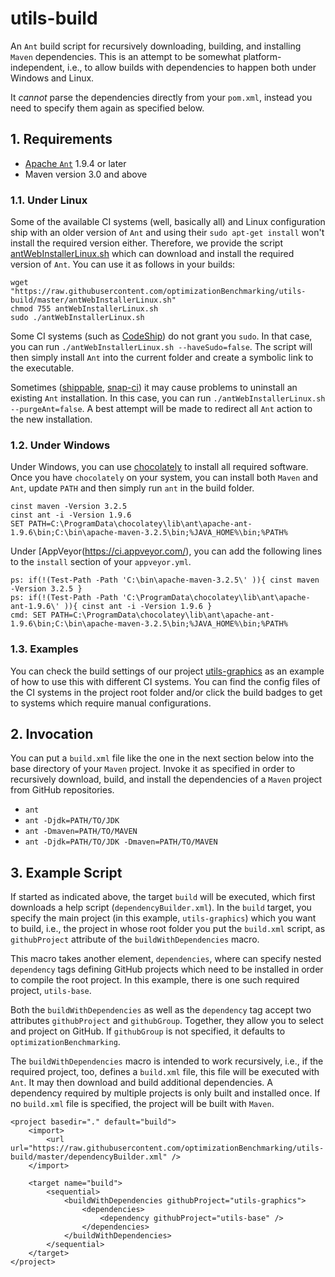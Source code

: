 # utils-build

An `Ant` build script for recursively downloading, building, and installing `Maven` dependencies. This is an attempt to be somewhat platform-independent, i.e., to allow builds with dependencies to happen both under Windows and Linux.

It *cannot* parse the dependencies directly from your `pom.xml`, instead you need to specify them again as specified below. 

## 1. Requirements

* [Apache `Ant`](http://ant.apache.org/bindownload.cgi) 1.9.4 or later
* Maven version 3.0 and above

### 1.1. Under Linux

Some of the available CI systems (well, basically all) and Linux configuration ship with an older version of `Ant` and using their `sudo apt-get install` won't install the required version either. Therefore, we provide the script [antWebInstallerLinux.sh](https://raw.githubusercontent.com/optimizationBenchmarking/utils-build/master/antWebInstallerLinux.sh) which can download and install the required version of `Ant`. You can use it as follows in your builds:

```
wget "https://raw.githubusercontent.com/optimizationBenchmarking/utils-build/master/antWebInstallerLinux.sh"
chmod 755 antWebInstallerLinux.sh
sudo ./antWebInstallerLinux.sh
```

Some CI systems (such as [CodeShip](https://codeship.com/)) do not grant you `sudo`. In that case, you can run `./antWebInstallerLinux.sh --haveSudo=false`. The script will then simply install `Ant` into the current folder and create a symbolic link to the executable.

Sometimes ([shippable](https://app.shippable.com), [snap-ci](https://snap-ci.com)) it may cause problems to uninstall an existing `Ant` installation. In this case, you can run `./antWebInstallerLinux.sh --purgeAnt=false`. A best attempt will be made to redirect all `Ant` action to the new installation.

### 1.2. Under Windows

Under Windows, you can use [chocolately](https://chocolatey.org/) to install all required software. Once you have `chocolately` on your system, you can install both `Maven` and `Ant`, update `PATH` and then simply run `ant` in the build folder.

```
cinst maven -Version 3.2.5
cinst ant -i -Version 1.9.6
SET PATH=C:\ProgramData\chocolatey\lib\ant\apache-ant-1.9.6\bin;C:\bin\apache-maven-3.2.5\bin;%JAVA_HOME%\bin;%PATH%
```

Under [AppVeyor(https://ci.appveyor.com/), you can add the following lines to the `install` section of your `appveyor.yml`.

```
ps: if(!(Test-Path -Path 'C:\bin\apache-maven-3.2.5\' )){ cinst maven -Version 3.2.5 }
ps: if(!(Test-Path -Path 'C:\ProgramData\chocolatey\lib\ant\apache-ant-1.9.6\' )){ cinst ant -i -Version 1.9.6 }
cmd: SET PATH=C:\ProgramData\chocolatey\lib\ant\apache-ant-1.9.6\bin;C:\bin\apache-maven-3.2.5\bin;%JAVA_HOME%\bin;%PATH%
```
  
### 1.3. Examples

You can check the build settings of our project [utils-graphics](https://github.com/optimizationBenchmarking/utils-graphics) as an example of how to use this with different CI systems. You can find the config files of the CI systems in the project root folder and/or click the build badges to get to systems which require manual configurations.

## 2. Invocation
You can put a `build.xml` file like the one in the next section below into the base directory of your `Maven` project. Invoke it as specified in order to recursively download, build, and install the dependencies of a `Maven` project from GitHub repositories.

* `ant`
* `ant -Djdk=PATH/TO/JDK`
* `ant -Dmaven=PATH/TO/MAVEN`
* `ant -Djdk=PATH/TO/JDK -Dmaven=PATH/TO/MAVEN`

## 3. Example Script
			
If started as indicated above, the target `build` will be executed, which first downloads a help script (`dependencyBuilder.xml`). In the `build` target, you specify the main project (in this example, `utils-graphics`) which you want to build, i.e., the project in whose root folder you put the `build.xml` script, as `githubProject` attribute of the `buildWithDependencies` macro.

This macro takes another element, `dependencies`, where can specify nested `dependency` tags defining GitHub projects which need to be installed in order to compile the root project. In this example, there is one such required project, `utils-base`.

Both the `buildWithDependencies` as well as the `dependency` tag accept two attributes `githubProject` and `githubGroup`. Together, they allow you to select and project on GitHub. If `githubGroup` is not specified, it defaults to `optimizationBenchmarking`.
	
The `buildWithDependencies` macro is intended to work recursively, i.e., if the required project, too,
defines a `build.xml` file, this file will be executed with `Ant`. It may then download and build additional dependencies. A dependency required by multiple projects is only built and installed once. If no
`build.xml` file is specified, the project will be built with `Maven`.

```
<project basedir="." default="build">
	<import>
		<url url="https://raw.githubusercontent.com/optimizationBenchmarking/utils-build/master/dependencyBuilder.xml" />
	</import>

	<target name="build">
		<sequential>
			<buildWithDependencies githubProject="utils-graphics">
				<dependencies>
					<dependency githubProject="utils-base" />
				</dependencies>
			</buildWithDependencies>
		</sequential>
	</target>
</project>
```